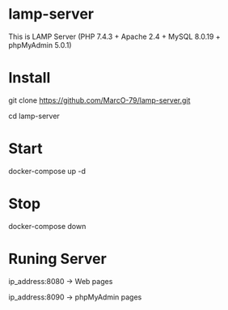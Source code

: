 # lamp-server
This is LAMP Server (PHP 7.4.3 + Apache 2.4 + MySQL 8.0.19 + phpMyAdmin 5.0.1)


# Install
git clone https://github.com/MarcO-79/lamp-server.git

cd lamp-server

# Start
docker-compose up -d

# Stop
docker-compose down

# Runing Server
ip_address:8080 -> Web pages

ip_address:8090 -> phpMyAdmin pages
